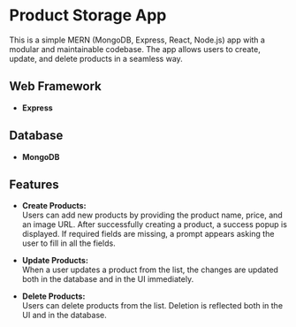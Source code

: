 # Product Storage App

This is a simple MERN (MongoDB, Express, React, Node.js) app with a modular and maintainable codebase. The app allows users to create, update, and delete products in a seamless way.

## Web Framework

- **Express**

## Database

- **MongoDB**

## Features

- **Create Products:**  
  Users can add new products by providing the product name, price, and an image URL. After successfully creating a product, a success popup is displayed. If required fields are missing, a prompt appears asking the user to fill in all the fields.

- **Update Products:**  
  When a user updates a product from the list, the changes are updated both in the database and in the UI immediately.

- **Delete Products:**  
  Users can delete products from the list. Deletion is reflected both in the UI and in the database.
